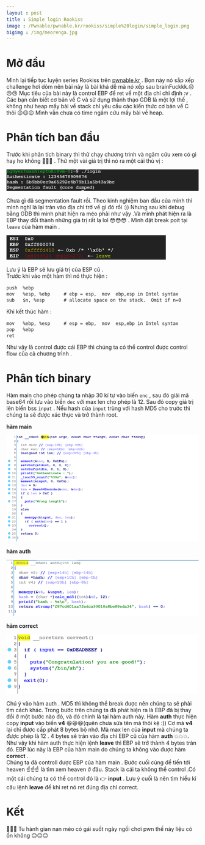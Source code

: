 ```yaml
---
layout : post
title : Simple login Rookiss 
image : /Pwnable/pwnable.kr/rookiss/simple%20login/simple_login.png
bigimg : /img/meorenga.jpg
--- 
```


# Mở đầu
Mình lại tiếp tục luyện series Rookiss trên [pwnable.kr](https://pwnable.kr/play.php) . Bọn này nó sắp xếp challenge hơi dỏm nên bài này là bài khá dễ mà nó xếp sau brainFuckkk.😢😢😢 Mục tiêu của bài này là control EBP để ret về một địa chỉ chỉ định :v . Các bạn cần biết cơ bản về C và sử dụng thành thạo GDB là một lợi thế , không như heap mấy bài về stack chỉ yêu cầu các kiến thức cơ bản về C thôi 😉😉😉 Mình vẫn chưa có time ngâm cứu mấy bài về heap. 

# Phân tích ban đầu

Trước khi phân tích binary thì thử chạy chương trình và ngâm cứu xem có gì hay ho không 😬😬😬 . Thử một vài giá trị thì nó ra một cái thú vị : 

![hinh5](/Pwnable/pwnable.kr/rookiss/simple%20login/hinh5.PNG) 

Chưa gì đã segmentation fault rồi. Theo kinh nghiệm ban đầu của mình thì mình nghĩ là lại tràn vào địa chỉ trở về gì đó rồi :)) 
Nhưng sau khi debug bằng GDB thì mình phát hiện ra méo phải như vậy .Và mình phát hiện ra là EBP thay đổi thành những giá trị rất lạ lol 😳😳😳 .  Mình đặt break poit tại ```leave``` của hàm main . 

  
![hinh6](/Pwnable/pwnable.kr/rookiss/simple%20login/hinh6.PNG)  

Lưu ý là EBP sẽ lưu giá trị của ESP cũ .  
Trước khi vào một hàm thì nó thực hiện  :  
```
push  %ebp   
mov   %esp, %ebp     # ebp = esp,  mov  ebp,esp in Intel syntax  
sub   $n, %esp       # allocate space on the stack.  Omit if n=0   
``` 
Khi kết thúc hàm :  
```
mov   %ebp, %esp     # esp = ebp,  mov  esp,ebp in Intel syntax
pop   %ebp
ret
```  
Như vậy là control được cái EBP thì chúng ta có thể control được control flow của cả chương trình . 

# Phân tích binary  
Hàm main cho phép chúng ta nhập 30 kí tự vào biến ```enc``` , sau đó giải mã base64 rồi lưu vào biến ```dec``` với max len cho phép là 12. Sau đó copy giá trị lên biến bss ```input``` . Nếu hash của ```input``` trùng với hash MD5 cho trước thì chúng ta sẽ được xác thực và trở thành root. 

**hàm main**  

![hinh1](/Pwnable/pwnable.kr/rookiss/simple%20login/hinh1.PNG) 

**hàm auth**  

![hinh2](/Pwnable/pwnable.kr/rookiss/simple%20login/hinh2.PNG) 

**hàm correct**  

![hinh3](/Pwnable/pwnable.kr/rookiss/simple%20login/hinh3.PNG)

Chú ý vào hàm auth . MD5 thì không thể break được nên chúng ta sẽ phải tìm cách khác. Trong bước trên chúng ta đã phát hiện ra là EBP đã bị thay đổi ở một bước nào đó, và đó chính là tại hàm auth này. Hàm **auth** thực hiện copy **input** vào biến **v4** 😆😆😆(quên chưa sửa tên mà thôi kệ :)) Cơ mà **v4** lại chỉ được cấp phát 8 bytes bộ nhớ. Mà max len của **input** mà chúng ta được phép là 12 . 4 bytes sẽ tràn vào địa chỉ EBP cũ của hàm **auth** 💥💥💥. Như vậy khi hàm auth thực hiện lệnh **leave** thì EBP sẽ trở thành 4 bytes tràn đó. EBP lúc này là EBP của hàm main do chúng ta không vào được hàm **correct** .  
Chúng ta đã controll được EBP của hàm main . Bước cuối cùng để tiến tới heaven ☝️☝️☝️ là tìm xem heaven ở đâu. Stack là cái ta không thể control .Có một cái chúng ta có thể control đó là  👉  **input** . Lưu ý cuối là nên tìm hiểu kĩ câu lệnh **leave** để khi ret nó ret đúng địa chỉ correct. 

# Kết 

🌟🌟🌟 Tu hành gian nan méo có gái suốt ngày ngồi chơi pwn thế này liệu có ổn không  😔😔😔 
